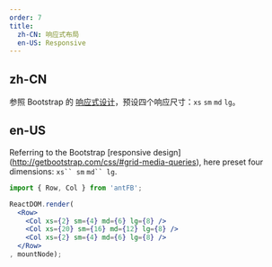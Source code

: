 ```yaml
---
order: 7
title: 
  zh-CN: 响应式布局
  en-US: Responsive
---
```


## zh-CN

参照 Bootstrap 的 [响应式设计](http://getbootstrap.com/css/#grid-media-queries)，预设四个响应尺寸：`xs` `sm` `md` `lg`。

## en-US

Referring to the Bootstrap [responsive design] (http://getbootstrap.com/css/#grid-media-queries), here preset four dimensions: `xs`` sm` `md`` lg`.

````jsx
import { Row, Col } from 'antFB';

ReactDOM.render(
  <Row>
    <Col xs={2} sm={4} md={6} lg={8} />
    <Col xs={20} sm={16} md={12} lg={8} />
    <Col xs={2} sm={4} md={6} lg={8} />
  </Row>
, mountNode);
````
